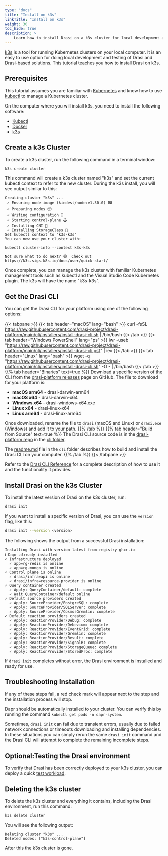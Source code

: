 ```yaml
---
type: "docs"
title: "Install on k3s"
linkTitle: "Install on k3s"
weight: 30
toc_hide: true
description: >
    Learn how to install Drasi on a k3s cluster for local development and testing
---
```


[k3s](https://k3s.sigs.k8s.io/) is a tool for running Kubernetes clusters on your local computer. It is an easy to use option for doing local development and testing of Drasi and Drasi-based solutions. This tutorial teaches you how to install Drasi on k3s.

## Prerequisites
This tutorial assumes you are familiar with [Kubernetes](https://kubernetes.io/) and know how to use [kubectl](https://kubernetes.io/docs/tasks/tools/#kubectl) to manage a Kubernetes cluster.

On the computer where you will install k3s, you need to install the following software:
- [Kubectl](https://kubernetes.io/docs/tasks/tools/#kubectl)
- [Docker](https://www.docker.com/)
- [k3s](https://k3s.sigs.k8s.io/docs/user/quick-start/)

## Create a k3s Cluster
To create a k3s cluster, run the following command in a terminal window: 

```bash
k3s create cluster
```

This command will create a k3s cluster named "k3s" and set the current kubectl context to refer to the new cluster. During the k3s install, you will see output similar to this:

```
Creating cluster "k3s" ...
 ✓ Ensuring node image (kindest/node:v1.30.0) 🖼
 ✓ Preparing nodes 📦
 ✓ Writing configuration 📜
 ✓ Starting control-plane 🕹️
 ✓ Installing CNI 🔌
 ✓ Installing StorageClass 💾
Set kubectl context to "k3s-k3s"
You can now use your cluster with:

kubectl cluster-info --context k3s-k3s

Not sure what to do next? 😅  Check out https://k3s.sigs.k8s.io/docs/user/quick-start/
```

Once complete, you can manage the k3s cluster with familiar Kubernetes management tools such as kubectl and the Visual Studio Code Kubernetes plugin. The k3s will have the name "k3s-k3s".

## Get the Drasi CLI
You can get the Drasi CLI for your platform using one of the following options:

{{< tabpane >}}
{{< tab header="macOS" lang="bash" >}}
curl -fsSL https://raw.githubusercontent.com/drasi-project/drasi-platform/main/cli/installers/install-drasi-cli.sh | /bin/bash
{{< /tab >}}
{{< tab header="Windows PowerShell" lang="ps" >}}
iwr -useb "https://raw.githubusercontent.com/drasi-project/drasi-platform/main/cli/installers/install-drasi-cli.ps1" | iex
{{< /tab >}}
{{< tab header="Linux" lang="bash" >}}
wget -q "https://raw.githubusercontent.com/drasi-project/drasi-platform/main/cli/installers/install-drasi-cli.sh" -O - | /bin/bash
{{< /tab >}}
{{% tab header="Binaries" text=true %}}
Download a specific version of the CLI from the [drasi-platform releases](https://github.com/drasi-project/drasi-platform/releases) page on GitHub. The file to download for your platform is:
- **macOS arm64** - drasi-darwin-arm64
- **macOS x64** - drasi-darwin-x64
- **Windows x64** - drasi-windows-x64.exe
- **Linux x64** - drasi-linux-x64
- **Linux arm64** - drasi-linux-arm64

Once downloaded, rename the file to `drasi` (macOS and Linux) or `drasi.exe` (Windows) and add it to your path.
{{% /tab %}}
{{% tab header="Build from Source" text=true %}}
The Drasi CLI source code is in the [drasi-platform repo](https://github.com/drasi-project/drasi-platform) in the [cli folder](https://github.com/drasi-project/drasi-platform/tree/main/cli).

The [readme.md](https://github.com/drasi-project/drasi-platform/blob/main/cli/README.md) file in the `cli` folder describes how to build and install the Drasi CLI on your computer.
{{% /tab %}}
{{< /tabpane >}}

Refer to the [Drasi CLI Reference](/reference/command-line-interface/) for a complete description of how to use it and the functionality it provides.

## Install Drasi on the k3s Cluster
To install the latest version of Drasi on the k3s cluster, run:

```bash
drasi init
```

If you want to install a specific version of Drasi, you can use the `version` flag, like this:

```bash
drasi init --version <version>
```

The following shows the output from a successful Drasi installation:

```
Installing Drasi with version latest from registry ghcr.io
ℹ Dapr already installed
✓ Infrastructure deployed
  ✓ app=rg-redis is online
  ✓ app=rg-mongo is online
✓ Control plane is online
  ✓ drasi/infra=api is online
  ✓ drasi/infra=resource-provider is online
✓ Query container created
  ✓ Apply: QueryContainer/default: complete
  ✓ Wait QueryContainer/default online
✓ Default source providers created
  ✓ Apply: SourceProvider/PostgreSQL: complete
  ✓ Apply: SourceProvider/SQLServer: complete
  ✓ Apply: SourceProvider/CosmosGremlin: complete
✓ Default reaction providers created
  ✓ Apply: ReactionProvider/Debug: complete
  ✓ Apply: ReactionProvider/Debezium: complete
  ✓ Apply: ReactionProvider/EventGrid: complete
  ✓ Apply: ReactionProvider/Gremlin: complete
  ✓ Apply: ReactionProvider/Result: complete
  ✓ Apply: ReactionProvider/SignalR: complete
  ✓ Apply: ReactionProvider/StorageQueue: complete
  ✓ Apply: ReactionProvider/StoredProc: complete
```

If `drasi init` completes without error, the Drasi environment is installed and ready for use.

## Troubleshooting Installation
If any of these steps fail, a red check mark will appear next to the step and the installation process will stop. 

Dapr should be automatically installed to your cluster. You can verify this by running the command `kubectl get pods -n dapr-system`. 

Sometimes, `drasi init` can fail due to transient errors, usually due to failed network connections or timeouts downloading and installing dependencies. In these situations you can simply rerun the same `drasi init` command and the Drasi CLI will attempt to complete the remaining incomplete steps.

## Optional:Testing the Drasi environment
To verify that Drasi has been correctly deployed to your k3s cluster, you can deploy a quick [test workload](/how-to-guides/installation/test-installation.md).

## Deleting the k3s cluster
To delete the k3s cluster and everything it contains, including the Drasi environment, run this command:

```bash
k3s delete cluster
```

You will see the following output:

```
Deleting cluster "k3s" ...
Deleted nodes: ["k3s-control-plane"]
```

After this the k3s cluster is gone.